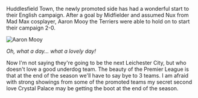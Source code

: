 Huddlesfield Town, the newly promoted side has had a wonderful start to their English campaign. After a goal by Midfielder and assumed Nux from Mad Max cosplayer, Aaron Mooy the Terriers were able to hold on to start their campaign 2-0. 

![Aaron Mooy](http://i1.examiner.co.uk/incoming/article12244212.ece/ALTERNATES/s482b/JS106095023.jpg)

*Oh, what a day... what a lovely day!*

Now I'm not saying they're going to be the next Leichester City, but who doesn't love a good underdog team. The beauty of the Premier League is that at the end of the season we'll have to say bye to 3 teams. I am afraid with strong showings from some of the promoted teams my secret second love Crystal Palace may be getting the boot at the end of the season. 

